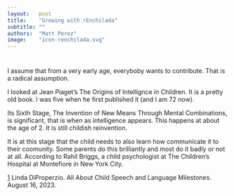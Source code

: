 ```yaml
---
layout:   post
title:    "Growing with rEnchilada"
subtitle: ""
authors:  "Matt Perez"
image:    "icon-renchilada.svg"
---
```


<div style='display:none; '>
 <p>Everybody is trying to contribute (not sure about the mentally sick). For some, the mean is violence, for others, the mean is conversations.</p>
</div>

<h1></h1>
 <p>I assume that from a very early age, everyboby wants to contribute. That is a radical assumption.</p>
 <p>I looked at Jean Piaget&rsquo;s <span class="quotespan">The Origins of Intellignce in Children</span>. It is a pretty old book. I was five when he first published it (and I am 72 now).</p>
 <p>Its Sixth Stage, <span class="quotespan">The Invention of New Means Through Mental Combinations,</span> is significant, that is when as intelligence appears. This happens at about the age of 2. It is still childish reinvention.</p>
 <p>It is at this stage that the child needs to also learn how communicate it to their coomunity. Some parents do this brilliantly and most do it badly or not at all. According to Rahil Briggs, a child psychologist at The Children&rsquo;s Hospital at Montefiore in New York City.</p><span class="footnote"><a href="">1</a></span>
 <span class="">Linda DiProperzio. <im>All About Child Speech and Language Milestones</im>. August 16, 2023.</span>